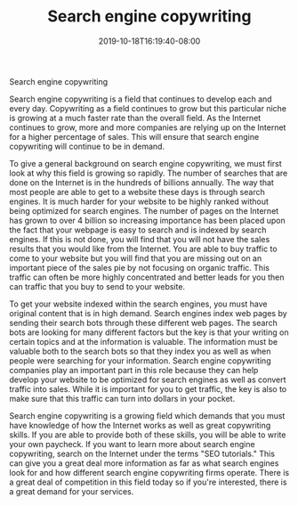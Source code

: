﻿---
title: "Search engine copywriting"
date: 2019-10-18T16:19:40-08:00
description: "copywriting Tips for Web Success"
featured_image: "/images/copywriting.jpg"
tags: ["copywriting"]
---

Search engine copywriting

Search engine copywriting is a field that continues to develop each and every day.  Copywriting as a field continues to grow but this particular niche is growing at a much faster rate than the overall field.  As the Internet continues to grow, more and more companies are relying up on the Internet for a higher percentage of sales.  This will ensure that search engine copywriting will continue to be in demand.

To give a general background on search engine copywriting, we must first look at why this field is growing so rapidly.  The number of searches that are done on the Internet is in the hundreds of billions annually. The way that most people are able to get to a website these days is through search engines.  It is much harder for your website to be highly ranked without being optimized for search engines.  The number of pages on the Internet has grown to over 4 billion so increasing importance has been placed upon the fact that your webpage is easy to search and is indexed by search engines.  If this is not done, you will find that you will not have the sales results that you would like from the Internet.  You are able to buy traffic to come to your website but you will find that you are missing out on an important piece of the sales pie by not focusing on organic traffic.  This traffic can often be more highly concentrated and better leads for you then can traffic that you buy to send to your website.

To get your website indexed within the search engines, you must have original content that is in high demand.  Search engines index web pages by sending their search bots through these different web pages.  The search bots are looking for many different factors but the key is that your writing on certain topics and at the information is valuable.  The information must be valuable both to the search bots so that they index you as well as when people were searching for your information.  Search engine copywriting companies play an important part in this role because they can help develop your website to be optimized for search engines as well as convert traffic into sales.  While it is important for you to get traffic, the key is also to make sure that this traffic can turn into dollars in your pocket.

Search engine copywriting is a growing field which demands that you must have knowledge of how the Internet works as well as great copywriting skills.  If you are able to provide both of these skills, you will be able to write your own paycheck.  If you want to learn more about search engine copywriting, search on the Internet under the terms "SEO tutorials." This can give you a great deal more information as far as what search engines look for and how different search engine copywriting firms operate.  There is a great deal of competition in this field today so if you're interested, there is a great demand for your services.



